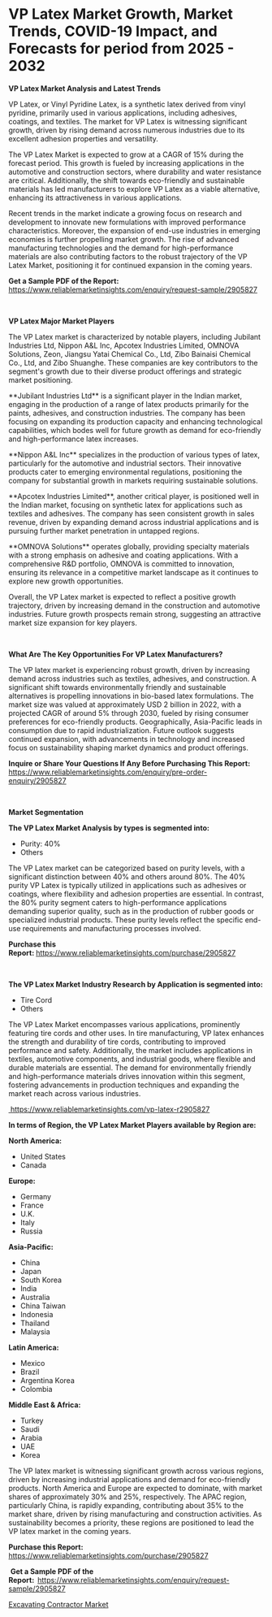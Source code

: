 <p><h1>VP Latex Market Growth, Market Trends, COVID-19 Impact, and Forecasts for period from 2025 - 2032</h1></p><p><strong>VP Latex Market Analysis and Latest Trends</strong></p>
<p><p>VP Latex, or Vinyl Pyridine Latex, is a synthetic latex derived from vinyl pyridine, primarily used in various applications, including adhesives, coatings, and textiles. The market for VP Latex is witnessing significant growth, driven by rising demand across numerous industries due to its excellent adhesion properties and versatility. </p><p>The VP Latex Market is expected to grow at a CAGR of 15% during the forecast period. This growth is fueled by increasing applications in the automotive and construction sectors, where durability and water resistance are critical. Additionally, the shift towards eco-friendly and sustainable materials has led manufacturers to explore VP Latex as a viable alternative, enhancing its attractiveness in various applications.</p><p>Recent trends in the market indicate a growing focus on research and development to innovate new formulations with improved performance characteristics. Moreover, the expansion of end-use industries in emerging economies is further propelling market growth. The rise of advanced manufacturing technologies and the demand for high-performance materials are also contributing factors to the robust trajectory of the VP Latex Market, positioning it for continued expansion in the coming years.</p></p>
<p><strong>Get a Sample PDF of the Report:&nbsp;</strong> <a href="https://www.reliablemarketinsights.com/enquiry/request-sample/2905827?utm_campaign=2993&utm_medium=2&utm_source=Github&utm_content=ia&utm_term=12032025&utm_id=vp-latex">https://www.reliablemarketinsights.com/enquiry/request-sample/2905827</a></p>
<p>&nbsp;</p>
<p><strong>VP Latex Major Market Players</strong></p>
<p><p>The VP Latex market is characterized by notable players, including Jubilant Industries Ltd, Nippon A&L Inc, Apcotex Industries Limited, OMNOVA Solutions, Zeon, Jiangsu Yatai Chemical Co., Ltd, Zibo Bainaisi Chemical Co., Ltd, and Zibo Shuanghe. These companies are key contributors to the segment's growth due to their diverse product offerings and strategic market positioning.</p><p>**Jubilant Industries Ltd** is a significant player in the Indian market, engaging in the production of a range of latex products primarily for the paints, adhesives, and construction industries. The company has been focusing on expanding its production capacity and enhancing technological capabilities, which bodes well for future growth as demand for eco-friendly and high-performance latex increases.</p><p>**Nippon A&L Inc** specializes in the production of various types of latex, particularly for the automotive and industrial sectors. Their innovative products cater to emerging environmental regulations, positioning the company for substantial growth in markets requiring sustainable solutions.</p><p>**Apcotex Industries Limited**, another critical player, is positioned well in the Indian market, focusing on synthetic latex for applications such as textiles and adhesives. The company has seen consistent growth in sales revenue, driven by expanding demand across industrial applications and is pursuing further market penetration in untapped regions.</p><p>**OMNOVA Solutions** operates globally, providing specialty materials with a strong emphasis on adhesive and coating applications. With a comprehensive R&D portfolio, OMNOVA is committed to innovation, ensuring its relevance in a competitive market landscape as it continues to explore new growth opportunities.</p><p>Overall, the VP Latex market is expected to reflect a positive growth trajectory, driven by increasing demand in the construction and automotive industries. Future growth prospects remain strong, suggesting an attractive market size expansion for key players.</p></p>
<p>&nbsp;</p>
<p><strong>What Are The Key Opportunities For VP Latex Manufacturers?</strong></p>
<p><p>The VP latex market is experiencing robust growth, driven by increasing demand across industries such as textiles, adhesives, and construction. A significant shift towards environmentally friendly and sustainable alternatives is propelling innovations in bio-based latex formulations. The market size was valued at approximately USD 2 billion in 2022, with a projected CAGR of around 5% through 2030, fueled by rising consumer preferences for eco-friendly products. Geographically, Asia-Pacific leads in consumption due to rapid industrialization. Future outlook suggests continued expansion, with advancements in technology and increased focus on sustainability shaping market dynamics and product offerings.</p></p>
<p><strong>Inquire or Share Your Questions If Any Before Purchasing This Report:</strong> <a href="https://www.reliablemarketinsights.com/enquiry/pre-order-enquiry/2905827?utm_campaign=2993&utm_medium=2&utm_source=Github&utm_content=ia&utm_term=12032025&utm_id=vp-latex">https://www.reliablemarketinsights.com/enquiry/pre-order-enquiry/2905827</a></p>
<p>&nbsp;</p>
<p><strong>Market Segmentation</strong></p>
<p><strong>The VP Latex Market Analysis by types is segmented into:</strong></p>
<p><ul><li>Purity: 40%</li><li>Others</li></ul></p>
<p><p>The VP Latex market can be categorized based on purity levels, with a significant distinction between 40% and others around 80%. The 40% purity VP Latex is typically utilized in applications such as adhesives or coatings, where flexibility and adhesion properties are essential. In contrast, the 80% purity segment caters to high-performance applications demanding superior quality, such as in the production of rubber goods or specialized industrial products. These purity levels reflect the specific end-use requirements and manufacturing processes involved.</p></p>
<p><strong>Purchase this Report:&nbsp;</strong><a href="https://www.reliablemarketinsights.com/purchase/2905827?utm_campaign=2993&utm_medium=2&utm_source=Github&utm_content=ia&utm_term=12032025&utm_id=vp-latex">https://www.reliablemarketinsights.com/purchase/2905827</a></p>
<p>&nbsp;</p>
<p><strong>The VP Latex Market Industry Research by Application is segmented into:</strong></p>
<p><ul><li>Tire Cord</li><li>Others</li></ul></p>
<p><p>The VP Latex Market encompasses various applications, prominently featuring tire cords and other uses. In tire manufacturing, VP latex enhances the strength and durability of tire cords, contributing to improved performance and safety. Additionally, the market includes applications in textiles, automotive components, and industrial goods, where flexible and durable materials are essential. The demand for environmentally friendly and high-performance materials drives innovation within this segment, fostering advancements in production techniques and expanding the market reach across various industries.</p></p>
<p><a href="https://www.reliablemarketinsights.com/vp-latex-r2905827?utm_campaign=2993&utm_medium=2&utm_source=Github&utm_content=ia&utm_term=12032025&utm_id=vp-latex">&nbsp;https://www.reliablemarketinsights.com/vp-latex-r2905827</a></p>
<p><strong>In terms of Region, the VP Latex Market Players available by Region are:</strong></p>
<p>
    <p> <strong> North America: </strong>
        <ul>
            <li>United States</li>
            <li>Canada</li>
        </ul>
        </p> 
    <p> <strong> Europe: </strong>
        <ul>
            <li>Germany</li>
            <li>France</li>
            <li>U.K.</li>
            <li>Italy</li>
            <li>Russia</li>
        </ul>
        </p> 
    <p> <strong> Asia-Pacific: </strong>
        <ul>
            <li>China</li>
            <li>Japan</li>
            <li>South Korea</li>
            <li>India</li>
            <li>Australia</li>
            <li>China Taiwan</li>
            <li>Indonesia</li>
            <li>Thailand</li>
            <li>Malaysia</li>
        </ul>
        </p> 
    <p> <strong> Latin America: </strong>
        <ul>
            <li>Mexico</li>
            <li>Brazil</li>
            <li>Argentina Korea</li>
            <li>Colombia</li>
        </ul>
        </p> 
    <p> <strong> Middle East & Africa: </strong>
        <ul>
            <li>Turkey</li>
            <li>Saudi</li>
            <li>Arabia</li>
            <li>UAE</li>
            <li>Korea</li>
        </ul>
    </p>
    </p>
<p><p>The VP latex market is witnessing significant growth across various regions, driven by increasing industrial applications and demand for eco-friendly products. North America and Europe are expected to dominate, with market shares of approximately 30% and 25%, respectively. The APAC region, particularly China, is rapidly expanding, contributing about 35% to the market share, driven by rising manufacturing and construction activities. As sustainability becomes a priority, these regions are positioned to lead the VP latex market in the coming years.</p></p>
<p><strong>Purchase this Report: </strong><a href="https://www.reliablemarketinsights.com/purchase/2905827?utm_campaign=2993&utm_medium=2&utm_source=Github&utm_content=ia&utm_term=12032025&utm_id=vp-latex">https://www.reliablemarketinsights.com/purchase/2905827</a></p>
<p>&nbsp;<strong>Get a Sample PDF of the Report:&nbsp;&nbsp;</strong><a href="https://www.reliablemarketinsights.com/enquiry/request-sample/2905827?utm_campaign=2993&utm_medium=2&utm_source=Github&utm_content=ia&utm_term=12032025&utm_id=vp-latex">https://www.reliablemarketinsights.com/enquiry/request-sample/2905827</a></p>
<p><strong></strong></p>
<p><p><a href="https://github.com/DixieGrimes/Market-Research-Report-List-1/blob/main/excavating-contractor-market.md?utm_campaign=2993&utm_medium=2&utm_source=Github&utm_content=ia&utm_term=12032025&utm_id=vp-latex">Excavating Contractor Market</a></p></p>
